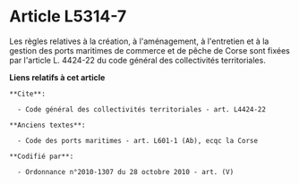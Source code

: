 # Article L5314-7

Les règles relatives à la création, à l'aménagement, à l'entretien et à la gestion des ports maritimes de commerce et de
pêche de Corse sont fixées par l'article L. 4424-22 du code général des collectivités territoriales.

**Liens relatifs à cet article**

	**Cite**:

	  - Code général des collectivités territoriales - art. L4424-22

	**Anciens textes**:

	  - Code des ports maritimes - art. L601-1 (Ab), ecqc la Corse

	**Codifié par**:

	  - Ordonnance n°2010-1307 du 28 octobre 2010 - art. (V)
